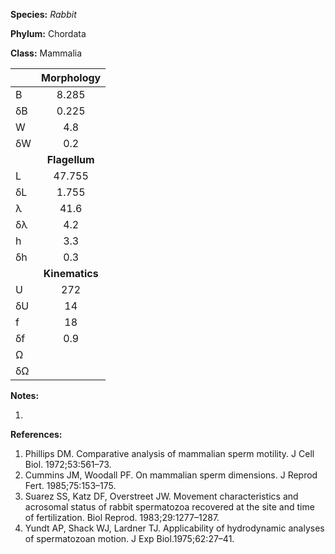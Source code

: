**Species:** *Rabbit*

**Phylum:** Chordata

**Class:** Mammalia

|    | **Morphology** |
|:-- | :------------: |
| B  | 8.285 |
| δB | 0.225 |
| W  | 4.8 |
| δW | 0.2 |
|    | **Flagellum** |
| L  | 47.755 |
| δL | 1.755 |
| λ  | 41.6 |
| δλ | 4.2 |
| h  | 3.3 |
| δh | 0.3 |
|    | **Kinematics** |
| U  | 272 |
| δU | 14 |
| f  | 18 |
| δf | 0.9 |
| Ω  |  |
| δΩ |  |

**Notes:**

1.

**References:**

1. Phillips DM.  Comparative analysis of mammalian sperm motility.  J Cell Biol. 1972;53:561–73.
1. Cummins JM, Woodall PF.  On mammalian sperm dimensions.  J Reprod Fert. 1985;75:153–175.
1. Suarez SS, Katz DF, Overstreet JW.  Movement characteristics and acrosomal status of rabbit spermatozoa recovered at the site and time of fertilization.  Biol Reprod. 1983;29:1277–1287.
1. Yundt AP, Shack WJ, Lardner TJ.  Applicability of hydrodynamic analyses of spermatozoan motion.  J Exp Biol.1975;62:27–41.
